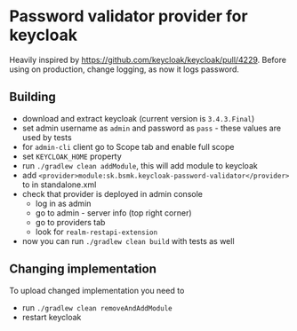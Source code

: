 # Password validator provider for keycloak

Heavily inspired by https://github.com/keycloak/keycloak/pull/4229.
Before using on production, change logging, as now it logs password.

## Building

- download and extract keycloak (current version is `3.4.3.Final`)
- set admin username as `admin` and password as `pass` - these values are used by tests
- for `admin-cli` client go to Scope tab and enable full scope
- set `KEYCLOAK_HOME` property
- run `./gradlew clean addModule`, this will add module to keycloak
- add `<provider>module:sk.bsmk.keycloak-password-validator</provider>` to <providers> in standalone.xml
- check that provider is deployed in admin console
  - log in as admin
  - go to admin - server info (top right corner)
  - go to providers tab
  - look for `realm-restapi-extension`
- now you can run `./gradlew clean build` with tests as well

## Changing implementation

To upload changed implementation you need to

- run `./gradlew clean removeAndAddModule`
- restart keycloak
